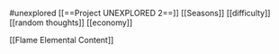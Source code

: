 #unexplored 
[[==Project UNEXPLORED 2==]]
[[Seasons]]
[[difficulty]]
[[random thoughts]]
[[economy]]

[[Flame Elemental Content]]
